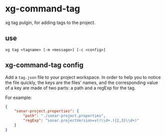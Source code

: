 # xg-command-tag
xg tag pulgin, for adding tags to the project.

## use
```$bash
xg tag <tagname> [-m <message>] [-c <config>] 
```
## xg-command-tag config
Add a `tag.json` file to your project workspace. In order to help you to notice the file quickly, the keys are the files' names, and the corresponding value of a key are made of two parts: a path and a regExp for the tag.

For example:
```json
{
    "sonar-project.properties": {
        "path": "./sonar-project.properties",
        "regExp": "sonar.projectVersion=v((\\d+.){2,3}\\d+)"
    }
}
```

